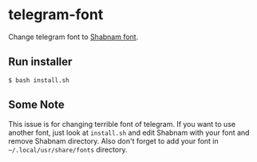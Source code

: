 # telegram-font
Change telegram font to [Shabnam font](https://github.com/rastikerdar/shabnam-font).

## Run installer
```
$ bash install.sh
```

## Some Note
This issue is for changing terrible font of telegram. If you want to use another font, just look at `install.sh` and edit Shabnam with your font and remove Shabnam directory. Also don't forget to add your font in `~/.local/usr/share/fonts` directory. 
